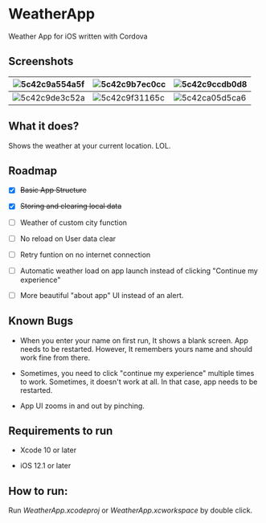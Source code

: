 # WeatherApp

Weather App for iOS written with Cordova

## Screenshots

| ![5c42c9a554a5f](https://i.loli.net/2019/01/19/5c42c9a554a5f.png) | ![5c42c9b7ec0cc](https://i.loli.net/2019/01/19/5c42c9b7ec0cc.png) | ![5c42c9ccdb0d8](https://i.loli.net/2019/01/19/5c42c9ccdb0d8.png) |
| ----------------------------------------------------------------- | ----------------------------------------------------------------- | ----------------------------------------------------------------- |
| ![5c42c9de3c52a](https://i.loli.net/2019/01/19/5c42c9de3c52a.png) | ![5c42c9f31165c](https://i.loli.net/2019/01/19/5c42c9f31165c.png) | ![5c42ca05d5ca6](https://i.loli.net/2019/01/19/5c42ca05d5ca6.png) |

## What it does?

Shows the weather at your current location. LOL.

## Roadmap

- [x] ~~Basic App Structure~~

- [x] ~~Storing and clearing local data~~

- [ ] Weather of custom city function

- [ ] No reload on User data clear

- [ ] Retry funtion on no internet connection

- [ ] Automatic weather load on app launch instead of clicking "Continue my experience"

- [ ] More beautiful "about app" UI instead of an alert.



## Known Bugs

- When you enter your name on first run, It shows a blank screen. App needs to be restarted. However, It remembers yours name and should work fine from there.

- Sometimes, you need to click "continue my experience" multiple times to work. Sometimes, it doesn't work at all. In that case, app needs to be restarted.

- App UI zooms in and out by pinching.



## Requirements to run

- Xcode 10 or later

- iOS 12.1 or later

## How to run:

Run *WeatherApp.xcodeproj* or *WeatherApp.xcworkspace* by double click.

